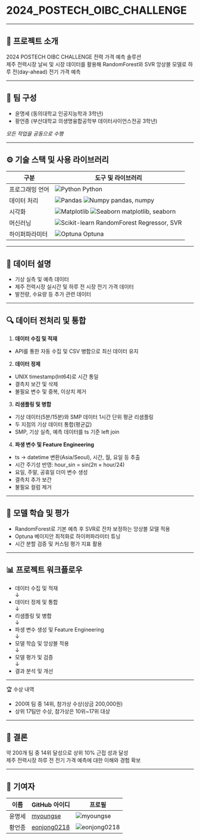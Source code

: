 # 2024_POSTECH_OIBC_CHALLENGE

---
## 📌 프로젝트 소개  
2024 POSTECH OIBC CHALLENGE 전력 가격 예측 솔루션  
제주 전력시장 날씨 및 시장 데이터를 활용해 RandomForest와 SVR 앙상블 모델로 하루 전(day-ahead) 전기 가격 예측

---

## 👥 팀 구성

- 윤명세 (동의대학교 인공지능학과 3학년)  
- 황언종 (부산대학교 의생명융합공학부 데이터사이언스전공 3학년)  

*모든 작업을 공동으로 수행*

---

## ⚙️ 기술 스택 및 사용 라이브러리

| 구분           | 도구 및 라이브러리                                                                             |
|----------------|----------------------------------------------------------------------------------------------|
| 프로그래밍 언어 | ![Python](https://img.shields.io/badge/Python-3776AB?style=flat&logo=python&logoColor=white) Python |
| 데이터 처리    | ![Pandas](https://img.shields.io/badge/Pandas-150458?style=flat&logo=pandas&logoColor=white) ![Numpy](https://img.shields.io/badge/Numpy-013243?style=flat&logo=numpy&logoColor=white) pandas, numpy |
| 시각화         | ![Matplotlib](https://img.shields.io/badge/Matplotlib-11557C?style=flat&logo=matplotlib&logoColor=white) ![Seaborn](https://img.shields.io/badge/Seaborn-1A2F40?style=flat&logo=seaborn&logoColor=white) matplotlib, seaborn |
| 머신러닝       | ![Scikit-learn](https://img.shields.io/badge/scikit--learn-F7931E?style=flat&logo=scikit-learn&logoColor=white) RandomForest Regressor, SVR |
| 하이퍼파라미터 | ![Optuna](https://img.shields.io/badge/Optuna-6F32BE?style=flat&logo=optuna&logoColor=white) Optuna |

---

## 📂 데이터 설명

- 기상 실측 및 예측 데이터  
- 제주 전력시장 실시간 및 하루 전 시장 전기 가격 데이터  
- 발전량, 수요량 등 추가 관련 데이터

---

## 🔍 데이터 전처리 및 통합

1. **데이터 수집 및 적재**  
- API를 통한 자동 수집 및 CSV 병합으로 최신 데이터 유지  

2. **데이터 정제**  
- UNIX timestamp(Int64)로 시간 통일  
- 결측치 보간 및 삭제  
- 불필요 변수 및 중복, 이상치 제거  

3. **리샘플링 및 병합**  
- 기상 데이터(5분/15분)와 SMP 데이터 1시간 단위 평균 리샘플링  
- 두 지점의 기상 데이터 통합(평균값)  
- SMP, 기상 실측, 예측 데이터를 ts 기준 left join  

4. **파생 변수 및 Feature Engineering**  
- ts → datetime 변환(Asia/Seoul), 시간, 월, 요일 등 추출  
- 시간 주기성 반영: hour_sin = sin(2π × hour/24)  
- 요일, 주말, 공휴일 더미 변수 생성  
- 결측치 추가 보간  
- 불필요 컬럼 제거

---

## 🧪 모델 학습 및 평가

- RandomForest로 기본 예측 후 SVR로 잔차 보정하는 앙상블 모델 적용  
- Optuna 베이지안 최적화로 하이퍼파라미터 튜닝  
- 시간 분할 검증 및 커스텀 평가 지표 활용

---

## 📊 프로젝트 워크플로우

- 데이터 수집 및 적재  
  ↓  
- 데이터 정제 및 통합  
  ↓  
- 리샘플링 및 병합  
  ↓  
- 파생 변수 생성 및 Feature Engineering  
  ↓  
- 모델 학습 및 앙상블 적용  
  ↓  
- 모델 평가 및 검증  
  ↓  
- 결과 분석 및 개선

---
🏆 수상 내역  
- 200여 팀 중 14위, 참가상 수상(상금 200,000원)  
- 상위 17팀만 수상, 참가상은 10위~17위 대상

---

## 📖 결론

약 200개 팀 중 14위 달성으로 상위 10% 근접 성과 달성  
제주 전력시장 하루 전 전기 가격 예측에 대한 이해와 경험 확보

---
## 👥 기여자

| 이름       | GitHub 아이디       | 프로필 |
|------------|---------------------|---------|
| 윤명세     | [myoungse](https://github.com/myoungse) | ![myoungse](https://github.com/myoungse.png?size=40) |
| 황언종     | [eonjong0218](https://github.com/eonjong0218) | ![eonjong0218](https://github.com/eonjong0218.png?size=40) |
